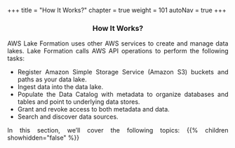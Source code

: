+++
title = "How It Works?"
chapter = true
weight = 101
autoNav = true
+++

<center><h3>How It Works?</h3></center>

<div style="text-align: justify">


AWS Lake Formation uses other AWS services to create and manage data lakes. Lake Formation calls AWS API operations to perform the following tasks:  

+  Register Amazon Simple Storage Service (Amazon S3) buckets and paths as your data lake.
+  Ingest data into the data lake.
+  Populate the Data Catalog with metadata to organize databases and tables and point to underlying data stores.
+  Grant and revoke access to both metadata and data.
+  Search and discover data sources.  

In this section, we’ll cover the following topics:
    {{% children showhidden="false" %}}
</div>

